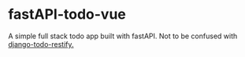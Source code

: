 # fastAPI-todo-vue

A simple full stack todo app built with fastAPI. Not to be confused with [django-todo-restify.](https://github.com/ahoodatheguy/django-todo-restify)
